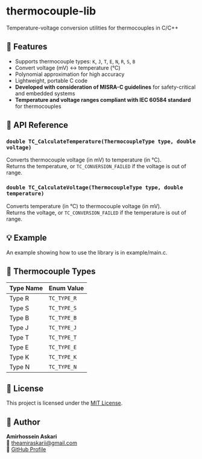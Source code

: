 # thermocouple-lib

Temperature-voltage conversion utilities for thermocouples in C/C++

## 🔧 Features

- Supports thermocouple types: `K`, `J`, `T`, `E`, `N`, `R`, `S`, `B`  
- Convert voltage (mV) ↔ temperature (°C)  
- Polynomial approximation for high accuracy  
- Lightweight, portable C code  
- **Developed with consideration of MISRA-C guidelines** for safety-critical and embedded systems  
- **Temperature and voltage ranges compliant with IEC 60584 standard** for thermocouples

## 🧪 API Reference

### `double TC_CalculateTemperature(ThermocoupleType type, double voltage)`

Converts thermocouple voltage (in mV) to temperature (in °C).  
Returns the temperature, or `TC_CONVERSION_FAILED` if the voltage is out of range.

### `double TC_CalculateVoltage(ThermocoupleType type, double temperature)`

Converts temperature (in °C) to thermocouple voltage (in mV).  
Returns the voltage, or `TC_CONVERSION_FAILED` if the temperature is out of range.

## 💡 Example

An example showing how to use the library is in example/main.c.

## 📌 Thermocouple Types

| Type Name | Enum Value    |
|-----------|---------------|
| Type R    | `TC_TYPE_R`   |
| Type S    | `TC_TYPE_S`   |
| Type B    | `TC_TYPE_B`   |
| Type J    | `TC_TYPE_J`   |
| Type T    | `TC_TYPE_T`   |
| Type E    | `TC_TYPE_E`   |
| Type K    | `TC_TYPE_K`   |
| Type N    | `TC_TYPE_N`   |

## 📜 License

This project is licensed under the [MIT License](./LICENSE).

## 👤 Author

**Amirhossein Askari**  
📧 theamiraskarii@gmail.com  
🔗 [GitHub Profile](https://github.com/AmirhoseinAskari)

